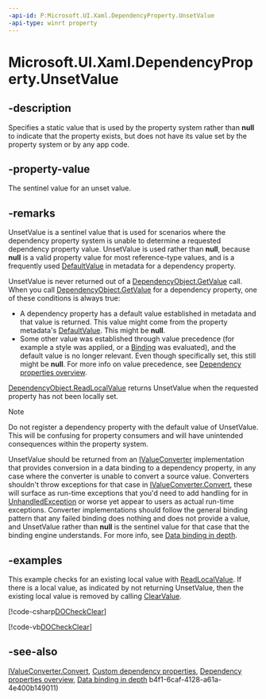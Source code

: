 ```yaml
---
-api-id: P:Microsoft.UI.Xaml.DependencyProperty.UnsetValue
-api-type: winrt property
---
```


<!-- Property syntax
public object UnsetValue { get; }
-->

# Microsoft.UI.Xaml.DependencyProperty.UnsetValue

## -description
Specifies a static value that is used by the property system rather than **null** to indicate that the property exists, but does not have its value set by the property system or by any app code.

## -property-value
The sentinel value for an unset value.

## -remarks
UnsetValue is a sentinel value that is used for scenarios where the dependency property system is unable to determine a requested dependency property value. UnsetValue is used rather than **null**, because **null** is a valid property value for most reference-type values, and is a frequently used [DefaultValue](propertymetadata_defaultvalue.md) in metadata for a dependency property.

UnsetValue is never returned out of a [DependencyObject.GetValue](dependencyobject_getvalue_229640130.md) call. When you call [DependencyObject.GetValue](dependencyobject_getvalue_229640130.md) for a dependency property, one of these conditions is always true:
+ A dependency property has a default value established in metadata and that value is returned. This value might come from the property metadata's [DefaultValue](propertymetadata_defaultvalue.md). This might be **null**.
+ Some other value was established through value precedence (for example a style was applied, or a [Binding](../microsoft.ui.xaml.data/binding.md) was evaluated), and the default value is no longer relevant. Even though specifically set, this still might be **null**. For more info on value precedence, see [Dependency properties overview](/windows/uwp/xaml-platform/dependency-properties-overview).


[DependencyObject.ReadLocalValue](dependencyobject_readlocalvalue_1526948202.md) returns UnsetValue when the requested property has not been locally set.



> [!NOTE]
> Do not register a dependency property with the default value of UnsetValue. This will be confusing for property consumers and will have unintended consequences within the property system.


<!--<rem  xmlns:xsi="http://www.w3.org/2001/XMLSchema-instance">Comment out don't think this applies. UnsetValue has a special meaning when used as the return value of a property changed callback.</rem>-->
UnsetValue should be returned from an [IValueConverter](../microsoft.ui.xaml.data/ivalueconverter.md) implementation that provides conversion in a data binding to a dependency property, in any case where the converter is unable to convert a source value. Converters shouldn't throw exceptions for that case in [IValueConverter.Convert](../microsoft.ui.xaml.data/ivalueconverter_convert_101701969.md), these will surface as run-time exceptions that you'd need to add handling for in [UnhandledException](application_unhandledexception.md) or worse yet appear to users as actual run-time exceptions. Converter implementations should follow the general binding pattern that any failed binding does nothing and does not provide a value, and UnsetValue rather than **null** is the sentinel value for that case that the binding engine understands. For more info, see [Data binding in depth](/windows/uwp/data-binding/data-binding-in-depth).

## -examples
This example checks for an existing local value with [ReadLocalValue](dependencyobject_readlocalvalue_1526948202.md). If there is a local value, as indicated by not returning UnsetValue, then the existing local value is removed by calling [ClearValue](dependencyobject_clearvalue_171358816.md).



[!code-csharp[DOCheckClear](../microsoft.ui.xaml/code/DOandDP/csharp/Class1.cs#SnippetDOCheckClear)]

[!code-vb[DOCheckClear](../microsoft.ui.xaml/code/DOandDP/vbnet/Class1.vb#SnippetDOCheckClear)]

## -see-also
[IValueConverter.Convert](../microsoft.ui.xaml.data/ivalueconverter_convert_101701969.md), [Custom dependency properties](/windows/uwp/xaml-platform/custom-dependency-properties), [Dependency properties overview](/windows/uwp/xaml-platform/dependency-properties-overview), [Data binding in depth](/windows/uwp/data-binding/data-binding-in-depth)
b4f1-6caf-4128-a61a-4e400b149011)
